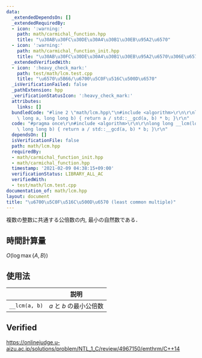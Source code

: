 ```yaml
---
data:
  _extendedDependsOn: []
  _extendedRequiredBy:
  - icon: ':warning:'
    path: math/carmichal_function.hpp
    title: "\u30AB\u30FC\u30DE\u30A4\u30B1\u30EB\u95A2\u6570"
  - icon: ':warning:'
    path: math/carmichal_function_init.hpp
    title: "\u30AB\u30FC\u30DE\u30A4\u30B1\u30EB\u95A2\u6570\u306E\u6570\u8868"
  _extendedVerifiedWith:
  - icon: ':heavy_check_mark:'
    path: test/math/lcm.test.cpp
    title: "\u6570\u5B66/\u6700\u5C0F\u516C\u500D\u6570"
  _isVerificationFailed: false
  _pathExtension: hpp
  _verificationStatusIcon: ':heavy_check_mark:'
  attributes:
    links: []
  bundledCode: "#line 2 \"math/lcm.hpp\"\n#include <algorithm>\r\n\r\nlong long __lcm(long\
    \ long a, long long b) { return a / std::__gcd(a, b) * b; }\r\n"
  code: "#pragma once\r\n#include <algorithm>\r\n\r\nlong long __lcm(long long a,\
    \ long long b) { return a / std::__gcd(a, b) * b; }\r\n"
  dependsOn: []
  isVerificationFile: false
  path: math/lcm.hpp
  requiredBy:
  - math/carmichal_function_init.hpp
  - math/carmichal_function.hpp
  timestamp: '2021-02-09 04:38:15+09:00'
  verificationStatus: LIBRARY_ALL_AC
  verifiedWith:
  - test/math/lcm.test.cpp
documentation_of: math/lcm.hpp
layout: document
title: "\u6700\u5C0F\u516C\u500D\u6570 (least common multiple)"
---
```


複数の整数に共通する公倍数の内, 最小の自然数である．


## 時間計算量

$O(\log{\max \lbrace A, B \rbrace})$


## 使用法

||説明|
|:--:|:--:|
|`__lcm(a, b)`|$a$ と $b$ の最小公倍数|


## Verified

https://onlinejudge.u-aizu.ac.jp/solutions/problem/NTL_1_C/review/4967150/emthrm/C++14
